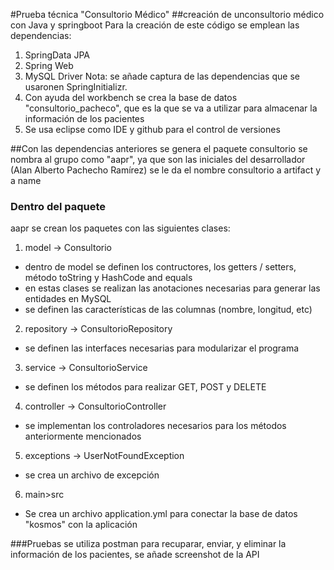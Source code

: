#Prueba técnica "Consultorio Médico"
##creación de unconsultorio médico con Java y springboot
Para la creación de este código se emplean las dependencias:
1. SpringData JPA
2. Spring Web
3. MySQL Driver
Nota: se añade captura de las dependencias que se usaronen SpringInitializr.
4. Con ayuda del workbench se crea la base de datos "consultorio_pacheco", que es la que se va a utilizar para almacenar la información de los pacientes
5. Se usa eclipse como IDE  y github para el control de versiones

##Con las dependencias anteriores se genera el paquete consultorio
se nombra al grupo como "aapr", ya que son las iniciales del desarrollador (Alan Alberto Pachecho Ramírez)
se le da el nombre consultorio a artifact y a name

### Dentro del paquete 
aapr se crean los paquetes con las siguientes clases:
1. model -> Consultorio 
* dentro de model se definen los contructores, los getters / setters, método toString y HashCode and equals
* en estas clases se realizan las anotaciones necesarias para generar las entidades en MySQL
* se definen las características de las columnas (nombre, longitud, etc)
2. repository -> ConsultorioRepository 
* se definen las interfaces necesarias para modularizar el programa 
3. service -> ConsultorioService
* se definen los métodos para realizar GET, POST y DELETE
4. controller -> ConsultorioController
* se implementan los controladores necesarios para los métodos anteriormente mencionados
5. exceptions -> UserNotFoundException
* se crea un archivo de excepción
6.  main>src
* Se crea un archivo application.yml para conectar la base de datos "kosmos" con la aplicación

###Pruebas 
se utiliza postman para recuparar, enviar, y eliminar la información de los pacientes, se añade screenshot de la API






